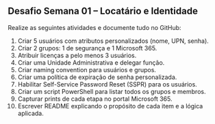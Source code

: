 ## Desafio Semana 01 – Locatário e Identidade

Realize as seguintes atividades e documente tudo no GitHub:

1. Criar 5 usuários com atributos personalizados (nome, UPN, senha).
2. Criar 2 grupos: 1 de segurança e 1 Microsoft 365.
3. Atribuir licenças a pelo menos 3 usuários.
4. Criar uma Unidade Administrativa e delegar função.
5. Criar naming convention para usuários e grupos.
6. Criar uma política de expiração de senha personalizada.
7. Habilitar Self-Service Password Reset (SSPR) para os usuários.
8. Criar um script PowerShell para listar todos os grupos e membros.
9. Capturar prints de cada etapa no portal Microsoft 365.
10. Escrever README explicando o propósito de cada item e a lógica aplicada.
